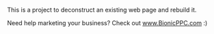 This is a project to deconstruct an existing web page and rebuild it.

Need help marketing your business? Check out www.BionicPPC.com :)

